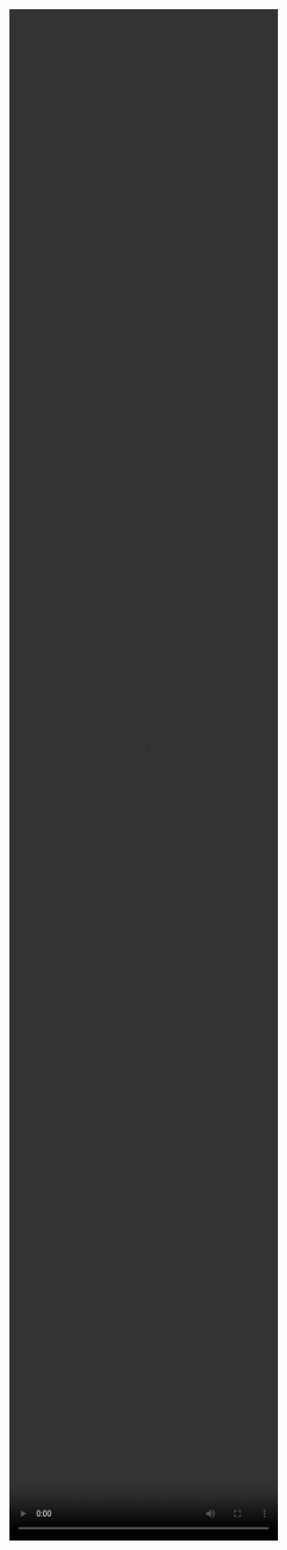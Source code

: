 <div class="row justify-content-center">
<video width="95%" height="70%" controls>
  <source src="/static/img/ztf-variable-marshal.quickstart.mp4" type="video/mp4">
Your browser does not support the video tag.
</video>
</div>